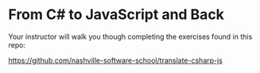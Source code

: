 # From C# to JavaScript and Back

Your instructor will walk you though completing the exercises found in this repo:

https://github.com/nashville-software-school/translate-csharp-js
